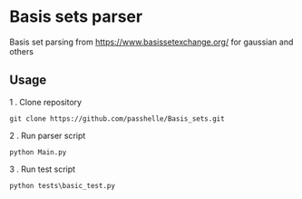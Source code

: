 # Basis sets parser

Basis set parsing from https://www.basissetexchange.org/ for gaussian and others

## Usage

1 . Clone repository

```
git clone https://github.com/passhelle/Basis_sets.git
```

2 . Run parser script

```
python Main.py
```

3 . Run test script
```
python tests\basic_test.py
```
